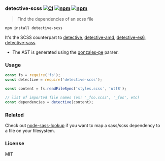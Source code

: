 ### detective-scss [![CI](https://img.shields.io/github/actions/workflow/status/dependents/node-detective-scss/ci.yml?branch=main&label=CI&logo=github)](https://github.com/dependents/node-detective-scss/actions/workflows/ci.yml?query=branch%3Amain) [![npm](https://img.shields.io/npm/v/detective-scss)](https://www.npmjs.com/package/detective-scss) [![npm](https://img.shields.io/npm/dm/detective-scss)](https://www.npmjs.com/package/detective-scss)

> Find the dependencies of an scss file

```sh
npm install detective-scss
```

It's the SCSS counterpart to [detective](https://github.com/substack/node-detective), [detective-amd](https://github.com/dependents/node-detective-amd), [detective-es6](https://github.com/dependents/node-detective-es6), [detective-sass](https://github.com/dependents/node-detective-sass).

* The AST is generated using the [gonzales-pe](https://github.com/tonyganch/gonzales-pe) parser.

### Usage

```js
const fs = require('fs');
const detective = require('detective-scss');

const content = fs.readFileSync('styles.scss', 'utf8');

// list of imported file names (ex: '_foo.scss', '_foo', etc)
const dependencies = detective(content);
```

### Related

Check out [node-sass-lookup](https://github.com/dependents/node-sass-lookup) if you want to map a sass/scss dependency to a file on your filesystem.

### License

MIT
